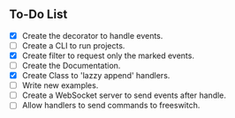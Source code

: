 ## To-Do List
- [X] Create the decorator to handle events.
- [ ] Create a CLI to run projects.
- [X] Create filter to request only the marked events.
- [ ] Create the Documentation.
- [X] Create Class to 'lazzy append' handlers.
- [ ] Write new examples.
- [ ] Create a WebSocket server to send events after handle.
- [ ] Allow handlers to send commands to freeswitch.